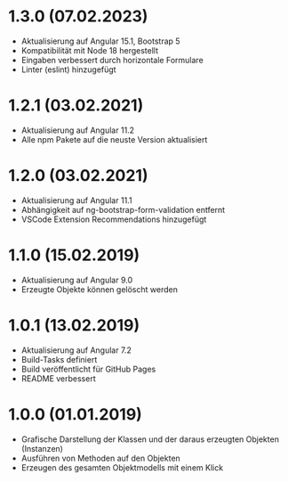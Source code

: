 1.3.0 (07.02.2023)
==================
- Aktualisierung auf Angular 15.1, Bootstrap 5
- Kompatibilität mit Node 18 hergestellt
- Eingaben verbessert durch horizontale Formulare
- Linter (eslint) hinzugefügt

1.2.1 (03.02.2021)
==================
- Aktualisierung auf Angular 11.2
- Alle npm Pakete auf die neuste Version aktualisiert

1.2.0 (03.02.2021)
==================
- Aktualisierung auf Angular 11.1
- Abhängigkeit auf ng-bootstrap-form-validation entfernt
- VSCode Extension Recommendations hinzugefügt

1.1.0 (15.02.2019)
==================
- Aktualisierung auf Angular 9.0
- Erzeugte Objekte können gelöscht werden

1.0.1 (13.02.2019)
==================
- Aktualisierung auf Angular 7.2
- Build-Tasks definiert
- Build veröffentlicht für GitHub Pages
- README verbessert

1.0.0 (01.01.2019)
==================
- Grafische Darstellung der Klassen und der daraus erzeugten Objekten (Instanzen)
- Ausführen von Methoden auf den Objekten
- Erzeugen des gesamten Objektmodells mit einem Klick
